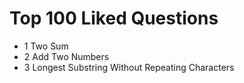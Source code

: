 # Top 100 Liked Questions

* 1 Two Sum
* 2 Add Two Numbers
* 3 Longest Substring Without Repeating Characters

